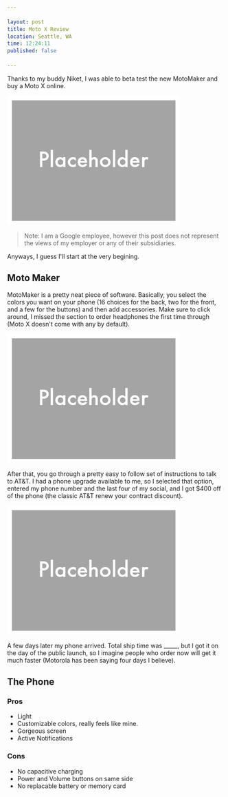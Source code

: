 ```yaml
---

layout: post
title: Moto X Review
location: Seattle, WA
time: 12:24:11
published: false

---
```


Thanks to my buddy Niket, I was able to beta test the new MotoMaker and buy a Moto X online.

[![Photo of Moto X](/images/fake.png)](http://flickr.com)

 > Note: I am a Google employee, however this post does not represent the views of my employer or any of their subsidiaries.

Anyways, I guess I'll start at the very begining.

## Moto Maker

MotoMaker is a pretty neat piece of software. Basically, you select the colors you want on your phone (16 choices for the back, two for the front, and a few for the buttons) and then add accessories. Make sure to click around, I missed the section to order headphones the first time through (Moto X doesn't come with any by default).

[![MotoMaker](/images/fake.png)](/)

After that, you go through a pretty easy to follow set of instructions to talk to AT&amp;T. I had a phone upgrade available to me, so I selected that option, entered my phone number and the last four of my social, and I got $400 off of the phone (the classic AT&amp;T renew your contract discount).

[![Order Complete](/images/fake.png)](/)

A few days later my phone arrived. Total ship time was _____, but I got it on the day of the public launch, so I imagine people who order now will get it much faster (Motorola has been saying four days I believe).

## The Phone



### Pros

 * Light
 * Customizable colors, really feels like mine.
 * Gorgeous screen
 * Active Notifications

### Cons

 * No capacitive charging
 * Power and Volume buttons on same side
 * No replacable battery or memory card

